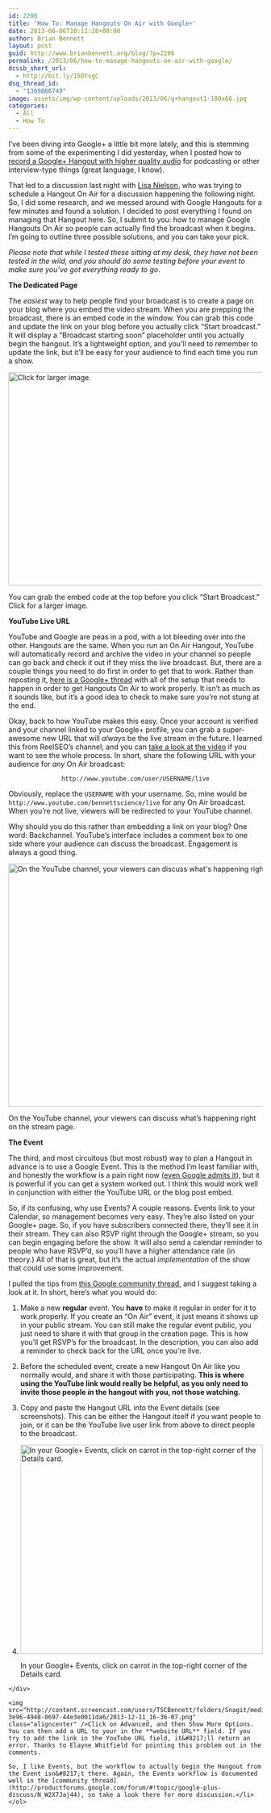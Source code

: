 ```yaml
---
id: 2206
title: 'How To: Manage Hangouts On Air with Google+'
date: 2013-06-06T10:11:28+00:00
author: Brian Bennett
layout: post
guid: http://www.brianbennett.org/blog/?p=2206
permalink: /2013/06/how-to-manage-hangouts-on-air-with-google/
dcssb_short_url:
  - http://bit.ly/15DYsgC
dsq_thread_id:
  - "1369866749"
image: assets/img/wp-content/uploads/2013/06/g+hangout1-100x66.jpg
categories:
  - All
  - How To
---
```

I&#8217;ve been diving into Google+ a little bit more lately, and this is stemming from some of the experimenting I did yesterday, when I posted how to [record a Google+ Hangout with higher quality audio](http://blog.ohheybrian.com/2013/06/how-to-record-google-hangout-in-high-quality/) for podcasting or other interview-type things (great language, I know).

That led to a discussion last night with [Lisa Nielson](http://www.twitter.com/innovativeedu), who was trying to schedule a Hangout On Air for a discussion happening the following night. So, I did some research, and we messed around with Google Hangouts for a few minutes and found a solution. I decided to post everything I found on managing that Hangout here. So, I submit to you: how to manage Google Hangouts On Air so people can actually find the broadcast when it begins. I&#8217;m going to outline three possible solutions, and you can take your pick.

_Please note that while I tested these sitting at my desk, they have not been tested in the wild, and you should do some testing before your event to make sure you&#8217;ve got everything ready to go_.

**The Dedicated Page**

The _easiest_ way to help people find your broadcast is to create a page on your blog where you embed the video stream. When you are prepping the broadcast, there is an embed code in the window. You can grab this code and update the link on your blog before you actually click &#8220;Start broadcast.&#8221; It will display a &#8220;Broadcast starting soon&#8221; placeholder until you actually begin the hangout. It&#8217;s a lightweight option, and you&#8217;ll need to remember to update the link, but it&#8217;ll be easy for your audience to find each time you run a show.

<div id="attachment_2216" style="max-width: 650px" class="wp-caption aligncenter">
  <a href="http://blog.ohheybrian.com/wp-content/uploads/2013/06/g+hangout1.jpg"><img class="size-large wp-image-2216" alt="Click for larger image." src="http://blog.ohheybrian.com/wp-content/uploads/2013/06/g+hangout1-1024x678.jpg" width="640" height="423" srcset="https://blog.ohheybrian.com/wp-content/uploads/2013/06/g+hangout1-1024x678.jpg 1024w, https://blog.ohheybrian.com/wp-content/uploads/2013/06/g+hangout1-300x198.jpg 300w, https://blog.ohheybrian.com/wp-content/uploads/2013/06/g+hangout1-100x66.jpg 100w, https://blog.ohheybrian.com/wp-content/uploads/2013/06/g+hangout1.jpg 1200w" sizes="(max-width: 640px) 100vw, 640px" /></a>

  <p class="wp-caption-text">
    You can grab the embed code at the top before you click &#8220;Start Broadcast.&#8221; Click for a larger image.
  </p>
</div>

**YouTube Live URL**

YouTube and Google are peas in a pod, with a lot bleeding over into the other. Hangouts are the same. When you run an On Air Hangout, YouTube will automatically record and archive the video in your channel so people can go back and check it out if they miss the live broadcast. But, there are a couple things you need to do first in order to get that to work. Rather than reposting it, [here is a Google+ thread](http://support.google.com/youtube/bin/answer.py?hl=en&answer=1628029) with all of the setup that needs to happen in order to get Hangouts On Air to work properly. It isn&#8217;t as much as it sounds like, but it&#8217;s a good idea to check to make sure you&#8217;re not stung at the end.

Okay, back to how YouTube makes this easy. Once your account is verified and your channel linked to your Google+ profile, you can grab a super-awesome new URL that will _always_ be the live stream in the future. I learned this from ReelSEO&#8217;s channel, and you can [take a look at the video](http://www.youtube.com/watch?v=4u-RU0P6jdQ) if you want to see the whole process. In short, share the following URL with your audience for _any_ On Air broadcast:

<p style="text-align: center;">
  <code>http://www.youtube.com/user/USERNAME/live</code>
</p>

Obviously, replace the `USERNAME` with your username. So, mine would be `http://www.youtube.com/bennettscience/live` for any On Air broadcast. When you&#8217;re not live, viewers will be redirected to your YouTube channel.

Why should you do this rather than embedding a link on your blog? One word: Backchannel. YouTube&#8217;s interface includes a comment box to one side where your audience can discuss the broadcast. Engagement is always a good thing.

<div id="attachment_2209" style="max-width: 910px" class="wp-caption aligncenter">
  <a href="http://blog.ohheybrian.com/wp-content/uploads/2013/06/g+hangout2.jpg"><img class="size-full wp-image-2209" alt="On the YouTube channel, your viewers can discuss what's happening right on the stream page." src="http://blog.ohheybrian.com/wp-content/uploads/2013/06/g+hangout2.jpg" width="900" height="482" srcset="https://blog.ohheybrian.com/wp-content/uploads/2013/06/g+hangout2.jpg 900w, https://blog.ohheybrian.com/wp-content/uploads/2013/06/g+hangout2-300x160.jpg 300w, https://blog.ohheybrian.com/wp-content/uploads/2013/06/g+hangout2-100x53.jpg 100w" sizes="(max-width: 900px) 100vw, 900px" /></a>

  <p class="wp-caption-text">
    On the YouTube channel, your viewers can discuss what&#8217;s happening right on the stream page.
  </p>
</div>

**The Event**

The third, and most circuitous (but most robust) way to plan a Hangout in advance is to use a Google Event. This is the method I&#8217;m least familiar with, and honestly the workflow is a pain right now ([even Google admits it](http://productforums.google.com/d/msg/google-plus-discuss/N_W2X7Jaj44/zODU1sGO_aIJ)), but it is powerful if you can get a system worked out. I think this would work well in conjunction with either the YouTube URL or the blog post embed.

So, if its confusing, why use Events? A couple reasons. Events link to your Calendar, so management becomes very easy. They&#8217;re also listed on your Google+ page. So, if you have subscribers connected there, they&#8217;ll see it in their stream. They can also RSVP right through the Google+ stream, so you can begin engaging before the show. It will also send a calendar reminder to people who have RSVP&#8217;d, so you&#8217;ll have a higher attendance rate (in theory.) All of that is great, but it&#8217;s the actual _implementation_ of the show that could use some improvement.

I pulled the tips from [this Google community thread](http://productforums.google.com/forum/#!topic/google-plus-discuss/N_W2X7Jaj44), and I suggest taking a look at it. In short, here&#8217;s what you would do:

  1. Make a new **regular** event. You **have** to make it regular in order for it to work properly. If you create an &#8220;On Air&#8221; event, it just means it shows up in your public stream. You can still make the regular event public, you just need to share it with that group in the creation page. This is how you&#8217;ll get RSVP&#8217;s for the broadcast. In the description, you can also add a reminder to check back for the URL once you&#8217;re live.
  2. Before the scheduled event, create a new Hangout On Air like you normally would, and share it with those participating. **This is where using the YouTube link would really be helpful, as you only need to invite those people _in_ the hangout with you, not those watching.**
  3. Copy and paste the Hangout URL into the Event details (see screenshots). This can be either the Hangout itself if you want people to join, or it can be the YouTube live user link from above to direct people to the broadcast.
  4. <div id="attachment_2210" style="max-width: 490px" class="wp-caption aligncenter">
      <a href="http://blog.ohheybrian.com/wp-content/uploads/2013/06/g+hangout3.jpg"><img class="size-full wp-image-2210" alt="In your Google+ Events, click on carrot in the top-right corner of the Details card." src="http://blog.ohheybrian.com/wp-content/uploads/2013/06/g+hangout3.jpg" width="480" height="415" srcset="https://blog.ohheybrian.com/wp-content/uploads/2013/06/g+hangout3.jpg 480w, https://blog.ohheybrian.com/wp-content/uploads/2013/06/g+hangout3-300x259.jpg 300w, https://blog.ohheybrian.com/wp-content/uploads/2013/06/g+hangout3-100x86.jpg 100w" sizes="(max-width: 480px) 100vw, 480px" /></a>

      <p class="wp-caption-text">
        In your Google+ Events, click on carrot in the top-right corner of the Details card.
      </p>
    </div>

    <img src="http://content.screencast.com/users/TSCBennett/folders/Snagit/media/0b7ad6a2-3e96-4948-8697-44e3e0011da6/2013-12-11_16-36-07.png" class="aligncenter" />Click on Advanced, and then Show More Options. You can then add a URL to your in the **website URL** field. If you try to add the link in the YouTube URL field, it&#8217;ll return an error. Thanks to Elayne Whitfield for pointing this problem out in the comments.

    So, I like Events, but the workflow to actually begin the Hangout from the Event isn&#8217;t there. Again, the Events workflow is documented well in the [community thread](http://productforums.google.com/forum/#!topic/google-plus-discuss/N_W2X7Jaj44), so take a look there for more discussion.</li> </ol>
